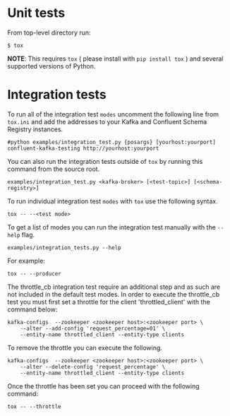 Unit tests
==========

From top-level directory run:

    $ tox

**NOTE**: This requires `tox` ( please install with `pip install tox` ) and several supported versions of Python.

Integration tests
=================

To run all of the integration test `modes` uncomment the following line from `tox.ini` and add the addresses to your Kafka and Confluent Schema Registry instances.

    #python examples/integration_test.py {posargs} [yourhost:yourport] confluent-kafka-testing http://yourhost:yourport

You can also run the integration tests outside of `tox` by running this command from the source root.

    examples/integration_test.py <kafka-broker> [<test-topic>] [<schema-registry>]

To run individual integration test `modes` with `tox` use the following syntax.

    tox -- --<test mode>

To get a list of modes you can run the integration test manually with the `--help` flag.

    examples/integration_tests.py --help

For example:

    tox -- --producer

The throttle_cb integration test require an additional step and as such are not included in the default test modes.
In order to execute the throttle_cb test you must first set a throttle for the client 'throttled_client' with the command below:

    kafka-configs  --zookeeper <zookeeper host>:<zookeeper port> \
        --alter --add-config 'request_percentage=01' \
        --entity-name throttled_client --entity-type clients

To remove the throttle you can execute the following.

    kafka-configs  --zookeeper <zookeeper host>:<zookeeper port> \
        --alter --delete-config 'request_percentage' \
        --entity-name throttled_client --entity-type clients

Once the throttle has been set you can proceed with the following command:

    tox -- --throttle
